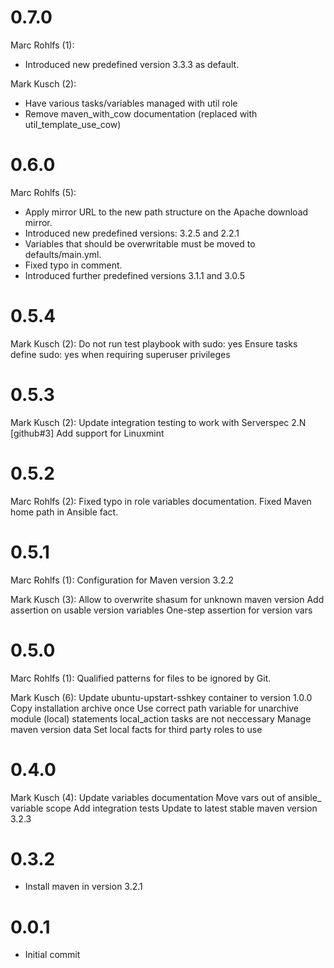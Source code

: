 # 0.7.0

Marc Rohlfs (1):

* Introduced new predefined version 3.3.3 as default.

Mark Kusch (2):

* Have various tasks/variables managed with util role
* Remove maven\_with\_cow documentation (replaced with util\_template\_use\_cow)

# 0.6.0

Marc Rohlfs (5):

* Apply mirror URL to the new path structure on the Apache download mirror.
* Introduced new predefined versions: 3.2.5 and 2.2.1
* Variables that should be overwritable must be moved to defaults/main.yml.
* Fixed typo in comment.
* Introduced further predefined versions 3.1.1 and 3.0.5

# 0.5.4

Mark Kusch (2):
      Do not run test playbook with sudo: yes
      Ensure tasks define sudo: yes when requiring superuser privileges

# 0.5.3

Mark Kusch (2):
      Update integration testing to work with Serverspec 2.N
      [github#3] Add support for Linuxmint

# 0.5.2

Marc Rohlfs (2):
      Fixed typo in role variables documentation.
      Fixed Maven home path in Ansible fact.

# 0.5.1

Marc Rohlfs (1):
      Configuration for Maven version 3.2.2

Mark Kusch (3):
      Allow to overwrite shasum for unknown maven version
      Add assertion on usable version variables
      One-step assertion for version vars

# 0.5.0

Marc Rohlfs (1):
      Qualified patterns for files to be ignored by Git.

Mark Kusch (6):
      Update ubuntu-upstart-sshkey container to version 1.0.0
      Copy installation archive once
      Use correct path variable for unarchive module
      (local) statements local_action tasks are not neccessary
      Manage maven version data
      Set local facts for third party roles to use

# 0.4.0

Mark Kusch (4):
      Update variables documentation
      Move vars out of ansible_ variable scope
      Add integration tests
      Update to latest stable maven version 3.2.3

# 0.3.2

* Install maven in version 3.2.1

# 0.0.1

* Initial commit


<!-- vim: set nofen ts=4 sw=4 et: -->
